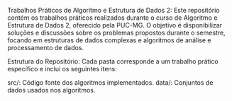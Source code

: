 Trabalhos Práticos de Algoritmo e Estrutura de Dados 2:
Este repositório contém os trabalhos práticos realizados durante o curso de Algoritmo e Estrutura de Dados 2, oferecido pela PUC-MG. O objetivo é disponibilizar soluções e discussões sobre os problemas propostos durante o semestre, focando em estruturas de dados complexas e algoritmos de análise e processamento de dados.

Estrutura do Repositório:
Cada pasta corresponde a um trabalho prático específico e inclui os seguintes itens:

src/: Código fonte dos algoritmos implementados.
data/: Conjuntos de dados usados nos algoritmos.
